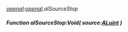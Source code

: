 _[openal](../../modules/openal/openal-module.md):[openal](../../modules/openal/openal-module.md).alSourceStop_
##### Function alSourceStop:Void( source:[ALuint](../../modules/openal/openal-aluint.md) )
